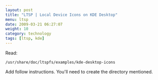 ```yaml
---
layout: post
title: "LTSP | Local Device Icons on KDE Desktop"
menu: ltsp
date: 2009-03-21 06:27:07
weight: 10
category: technology
tags: [ltsp, kde]
---
```


Read:

    /usr/share/doc/ltspfs/examples/kde-desktop-icons

Add follow instructions.  You'll need to create the directory mentioned.

